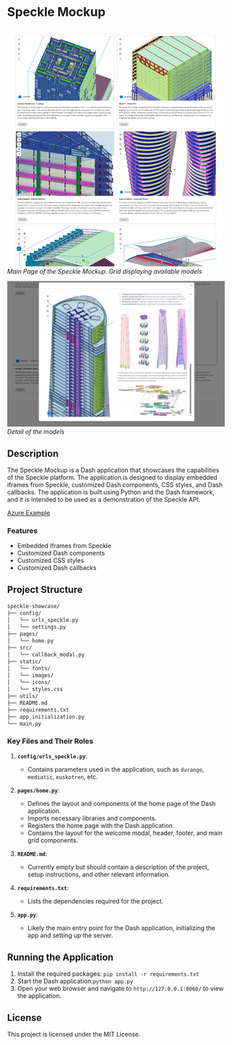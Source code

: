 # Speckle Mockup

![Speckle Mockup](static/images/speckle-mockup5.png)
*Main Page of the Speckle Mockup. Grid displaying available models*

![Speckle Mockup](static/images/speckle-mockup2.png)
*Detail of the models*


## Description

The Speckle Mockup is a Dash application that showcases the capabilities of the Speckle platform. The application is
designed to display embedded iframes from Speckle, customized Dash components, CSS styles, and Dash callbacks. The
application is built using Python and the Dash framework, and it is intended to be used as a demonstration of the
Speckle API.

[Azure Example](https://speckle-mockup-cwh7feffare9c3e4.westeurope-01.azurewebsites.net/)

### Features

- Embedded Iframes from Speckle
- Customized Dash components
- Customized CSS styles
- Customized Dash callbacks

## Project Structure

```
speckle-showcase/
├── config/
│   └── urls_speckle.py
│   └── settings.py
├── pages/
│   └── home.py
├── src/
│   └── callback_modal.py
├── static/
│   └── fonts/
│   └── images/
│   └── icons/
│   └── styles.css
├── utils/
├── README.md
├── requirements.txt
├── app_initialization.py
└── main.py
```

### Key Files and Their Roles

1. **`config/urls_speckle.py`**:
    - Contains parameters used in the application, such as `durango`, `mediatic`, `euskotren`, etc.

2. **`pages/home.py`**:
    - Defines the layout and components of the home page of the Dash application.
    - Imports necessary libraries and components.
    - Registers the home page with the Dash application.
    - Contains the layout for the welcome modal, header, footer, and main grid components.

3. **`README.md`**:
    - Currently empty but should contain a description of the project, setup instructions, and other relevant
      information.

4. **`requirements.txt`**:
    - Lists the dependencies required for the project.

5. **`app.py`**:
    - Likely the main entry point for the Dash application, initializing the app and setting up the server.

## Running the Application

1. Install the required packages: `pip install -r requirements.txt`
1. Start the Dash application:`python app.py`
2. Open your web browser and navigate to `http://127.0.0.1:8060/` to view the application.

## License

This project is licensed under the MIT License.

